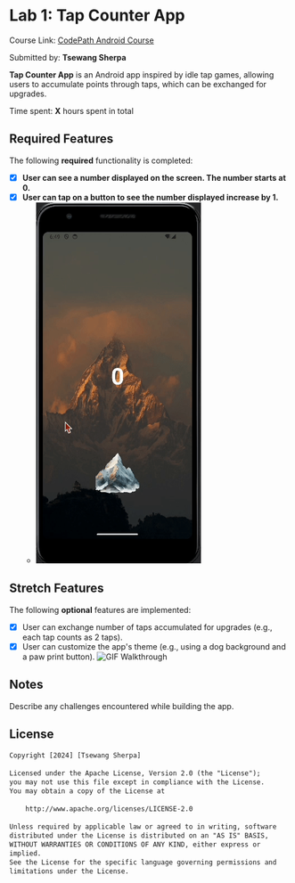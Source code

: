 # Lab 1: Tap Counter App

Course Link: [CodePath Android Course](https://courses.codepath.org/courses/and102/unit/1#!labs)

Submitted by: **Tsewang Sherpa** <!-- Replace 'Your Name Here' with your actual name -->

**Tap Counter App** is an Android app inspired by idle tap games, allowing users to accumulate points through taps, which can be exchanged for upgrades.

Time spent: **X** hours spent in total <!-- Replace 'X' with the number of hours you spent on this project -->

## Required Features

The following **required** functionality is completed:

- [X] **User can see a number displayed on the screen. The number starts at 0.**
- [X] **User can tap on a button to see the number displayed increase by 1.**
    - <img src='./First.gif' title='GIF Walkthrough' width='' alt='GIF Walkthrough' />

## Stretch Features

The following **optional** features are implemented:

- [X] User can exchange number of taps accumulated for upgrades (e.g., each tap counts as 2 taps).
- [X] User can customize the app's theme (e.g., using a dog background and a paw print button).
    <img src='./Upgrade.gif' title='GIF Walkthrough' width='' alt='GIF Walkthrough' />

## Notes

Describe any challenges encountered while building the app. <!-- Replace this with your specific challenges and experiences -->

## License

    Copyright [2024] [Tsewang Sherpa]

    Licensed under the Apache License, Version 2.0 (the "License");
    you may not use this file except in compliance with the License.
    You may obtain a copy of the License at

        http://www.apache.org/licenses/LICENSE-2.0

    Unless required by applicable law or agreed to in writing, software
    distributed under the License is distributed on an "AS IS" BASIS,
    WITHOUT WARRANTIES OR CONDITIONS OF ANY KIND, either express or implied.
    See the License for the specific language governing permissions and
    limitations under the License.
